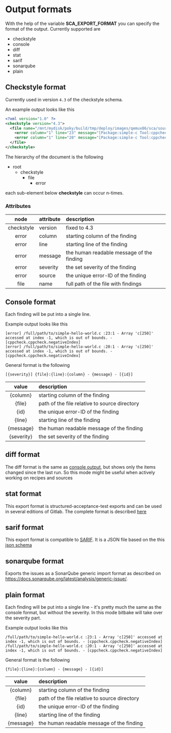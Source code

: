 # Output formats

With the help of the variable __SCA_EXPORT_FORMAT__ you can specify the format of the output.
Currently supported are

* checkstyle
* console
* diff
* stat
* sarif
* sonarqube
* plain

## Checkstyle format

Currently used in version ```4.3``` of the checkstyle schema.

An example output looks like this

```xml
<?xml version="1.0" ?>
<checkstyle version="4.3">
  <file name="/mnt/mydisk/poky/build/tmp/deploy/images/qemux86/sca/sources/simple-c/simple-hello-world.c">
    <error column="1" line="23" message="[Package:simple-c Tool:cppcheck] Array 'c[250]' accessed at index -1, which is out of bounds." severity="error" source="cppcheck.cppcheck.negativeIndex"/>
    <error column="1" line="20" message="[Package:simple-c Tool:cppcheck] Array 'c[250]' accessed at index -1, which is out of bounds." severity="error" source="cppcheck.cppcheck.negativeIndex"/>
  </file>
</checkstyle>
```

The hierarchy of the document is the following

* root
  * checkstyle
    * file
      * error

each sub-element below **checkstyle** can occur n-times.

### Attributes

| node       | attribute | description
|:----------:|:----------|:-
| checkstyle | version   | fixed to 4.3
| error      | column    | starting column of the finding
| error      | line      | starting line of the finding
| error      | message   | the human readable message of the finding
| error      | severity  | the set severity of the finding
| error      | source    | the unique error-ID of the finding
| file       | name      | full path of the file with findings

## Console format

Each finding will be put into a single line.

Example output looks like this

```shell
[error] /full/path/to/simple-hello-world.c :23:1 - Array 'c[250]' accessed at index -1, which is out of bounds. - [cppcheck.cppcheck.negativeIndex]
[error] /full/path/to/simple-hello-world.c :20:1 - Array 'c[250]' accessed at index -1, which is out of bounds. - [cppcheck.cppcheck.negativeIndex]
```

General format is the following

```shell
[{severity}] {file}:{line}:{column} - {message} - [{id}]
```

| value      | description
|:----------:|:-
| {column}   | starting column of the finding
| {file}     | path of the file relative to source directory
| {id}       | the unique error-ID of the finding
| {line}     | starting line of the finding
| {message}  | the human readable message of the finding
| {severity} | the set severity of the finding

## diff format

The diff format is the same as [console output](#console-format), but shows only the items changed since the last run.
So this mode might be useful when actively working on recipes and sources

## stat format

This export format is structured-acceptance-test exports and can be used in several editions of Gitlab.
The complete format is described [here](https://github.com/fulldecent/structured-acceptance-test/blob/master/Stat-Output.md)

## sarif format

This export format is compatible to [SARIF](https://sarifweb.azurewebsites.net/#Specification).
It is a JSON file based on the this [json schema](https://raw.githubusercontent.com/oasis-tcs/sarif-spec/master/Schemata/sarif-schema-2.1.0.json)

## sonarqube format

Exports the issues as a SonarQube generic import format as described on https://docs.sonarqube.org/latest/analysis/generic-issue/.

## plain format

Each finding will be put into a single line - it's pretty much the same as the console format, but without the severity.
In this mode bitbake will take over the severity part.

Example output looks like this

```shell
/full/path/to/simple-hello-world.c :23:1 - Array 'c[250]' accessed at index -1, which is out of bounds. - [cppcheck.cppcheck.negativeIndex]
/full/path/to/simple-hello-world.c :20:1 - Array 'c[250]' accessed at index -1, which is out of bounds. - [cppcheck.cppcheck.negativeIndex]
```

General format is the following

```shell
{file}:{line}:{column} - {message} - [{id}]
```

| value      | description
|:----------:|:-
| {column}   | starting column of the finding
| {file}     | path of the file relative to source directory
| {id}       | the unique error-ID of the finding
| {line}     | starting line of the finding
| {message}  | the human readable message of the finding
